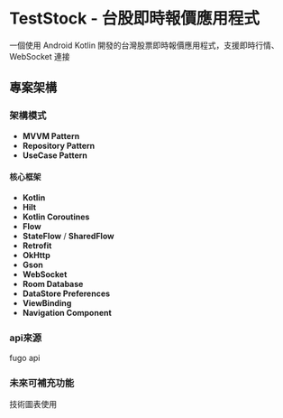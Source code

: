 # TestStock - 台股即時報價應用程式

一個使用 Android Kotlin 開發的台灣股票即時報價應用程式，支援即時行情、WebSocket 連接

## 專案架構

### 架構模式
- **MVVM Pattern** 
- **Repository Pattern** 
- **UseCase Pattern** 

#### 核心框架
- **Kotlin** 
- **Hilt** 
- **Kotlin Coroutines** 
- **Flow** 
- **StateFlow** / **SharedFlow** 
- **Retrofit** 
- **OkHttp** 
- **Gson** 
- **WebSocket** 
- **Room Database** 
- **DataStore Preferences** 
- **ViewBinding**
- **Navigation Component**

### api來源
fugo api 

### 未來可補充功能
技術圖表使用







